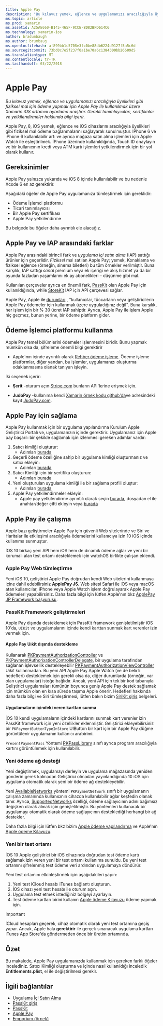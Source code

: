 ```yaml
---
title: Apple Pay
description: "Bu kılavuz yemek, eğlence ve uygulamanızı aracılığıyla üyelikleri gibi fiziksel mal için ödeme yapmak için Apple Pay ile kullanılmak üzere Xamarin.iOS ortamını ayarlama araştırır. Gerekli tanımlayıcıları, sertifikalar ve yetkilendirmeler hakkında bilgi içerir."
ms.topic: article
ms.prod: xamarin
ms.assetid: A25AE660-B145-465F-9CCE-8D82BFD614C6
ms.technology: xamarin-ios
author: bradumbaugh
ms.author: brumbaug
ms.openlocfilehash: af899bb1c5708e3fc0be88db6224d9127f5a5c6d
ms.sourcegitcommit: 73bd0c7e5f237f0a1be70a6c1384309bb26609d5
ms.translationtype: MT
ms.contentlocale: tr-TR
ms.lasthandoff: 03/22/2018
---
```

# <a name="apple-pay"></a>Apple Pay

_Bu kılavuz yemek, eğlence ve uygulamanızı aracılığıyla üyelikleri gibi fiziksel mal için ödeme yapmak için Apple Pay ile kullanılmak üzere Xamarin.iOS ortamını ayarlama araştırır. Gerekli tanımlayıcıları, sertifikalar ve yetkilendirmeler hakkında bilgi içerir._


Apple Pay, 8, iOS yemek, eğlence ve iOS cihazlarını aracılığıyla üyelikleri gibi fiziksel mal ödeme bağlanmalarını sağlayarak sunulmuştur. İPhone 6 ve iPhone 6 kullanılabilir artı ve ayrıca mağaza satın alma işlemleri için Apple Watch ile eşleştirilmek. İPhone üzerinde kullanıldığında, Touch ID onaylayın ve bir kullanıcının kredi veya ATM kartı işlemleri yetkilendirmek için bir yol olarak kullanır.


## <a name="requirements"></a>Gereksinimler

Apple Pay yalnızca yukarıda ve iOS 8 içinde kullanılabilir ve bu nedenle Xcode 6 en az gerektirir.

Aşağıdaki öğeler de Apple Pay uygulamanıza tümleştirmek için gereklidir:

 - Ödeme İşlemci platformu
 - Ticari tanımlayıcısı
 - Bir Apple Pay sertifikası
 - Apple Pay yetkilendirme

Bu belgede bu öğeler daha ayrıntılı ele alacağız.

## <a name="differences-between-apple-pay-and-iap"></a>Apple Pay ve IAP arasındaki farklar

Apple Pay arasındaki birincil fark ve *uygulama içi satın alma* (IAP) sattığı ürünler için geçerlidir. *Fiziksel* mal satılan Apple Pay; yemek, Konaklama ve fiziksel eğlence (örneğin, sinema biletleri) bu tüm örnekler verilmiştir. Buna karşılık, IAP sattığı *sanal* premium veya ek içeriği ve akış hizmet ya da bir oyunda fazladan yaşamlarını ek ay abonelikleri – düşünme gibi mal.

Kullanılan çerçeveler ayrıca en önemli fark, [PassKit](https://developer.apple.com/library/ios/documentation/PassKit/Reference/PKPaymentAuthorizationViewController_Ref/) olan Apple Pay için kullanıldığında, while [StoreKit](https://developer.apple.com/library/ios/documentation/PassKit/Reference/PKPaymentAuthorizationViewController_Ref/) IAP için API çerçevesi sağlar.

Apple Pay, Apple ile [durumları](https://developer.apple.com/apple-pay/Getting-Started-with-Apple-Pay.pdf) , "kullanıcılar, tüccarların veya geliştiricilerin Apple Pay ödemeler için kullanmak üzere uyguladığınız değil". Buna karşılık, her işlem için bir % 30 ücret IAP sahiptir. Ayrıca, Apple Pay ile işlem Apple hiç geçmez, bunun yerine, bir ödeme platform gider.


## <a name="using-a-payment-processor-platform"></a>Ödeme İşlemci platformu kullanma

Apple Pay temel bölümlerini ödemeler işlenmesini biridir. Bunu yapmak mümkün olsa da, şifreleme önemli bilgi gerektirir
- Apple'nın içinde ayrıntılı olarak [Rehber ödeme işleme](https://developer.apple.com/library/ios/ApplePay_Guide/ProcessPayment.html).
Ödeme işleme platformlar, diğer yandan, bu işlemler, uygulamanızı oluşturma odaklanmasına olanak tanıyan işleyin.

İki seçenek içerir:

- **Şerit** -oturum açın [Stripe.com](https://stripe.com/) bunların API'lerine erişmek için.

- **JudoPay** -kullanıma kendi [Xamarin örnek kodu github'da](https://github.com/Judopay/Xamarin-Sample-App)ve adresindeki kayıt [JudoPay.com](https://www.judopay.com/).


## <a name="provisioning-for-apple-pay"></a>Apple Pay için sağlama

Apple Pay kullanmak için bir uygulama yapılandırma Kurulum Apple Geliştirici Portalı ve, uygulamanızın içinde gerektirir. Uygulamanız için Apple pay başarılı bir şekilde sağlamak için izlenmesi gereken adımlar vardır:

1. Satıcı kimliği oluşturur:
    - Adımları [burada](~/ios/deploy-test/provisioning/capabilities/apple-pay-capabilities.md#merchantid)
2. Geçerli ödeme özelliğine sahip bir uygulama kimliği oluşturmanız ve satıcı ekleyin:
    - Adımları [burada](~/ios/deploy-test/provisioning/capabilities/apple-pay-capabilities.md#appid)
3. Satıcı Kimliği için bir sertifika oluşturun:
    - Adımları [burada](~/ios/deploy-test/provisioning/capabilities/apple-pay-capabilities.md#certificate)
4. Yeni oluşturulan uygulama kimliği ile bir sağlama profili oluştur:
    - Adımları [burada](~/ios/get-started/installation/device-provisioning/manual-provisioning.md#provisioning)
5. Apple Pay yetkilendirmeler ekleyin:
    - Apple pay yetkilendirme ayrıntılı olarak seçin [burada](~/ios/deploy-test/provisioning/entitlements.md), dosyadan el ile anahtar/değer çifti ekleyin veya [burada](~/ios/deploy-test/provisioning/entitlements.md)


## <a name="working-with-apple-pay"></a>Apple Pay ile çalışma

Apple bazı geliştirmeler Apple Pay için güvenli Web sitelerinde ve Siri ve Haritalar ile etkileşimi aracılığıyla ödemelerini kullanıcıya izin 10 iOS içinde kullanıma sunmuştur.

İOS 10 birkaç yeni API hem iOS hem de dinamik ödeme ağlar ve yeni bir korumalı alan test ortamı desteklemek için watchOS birlikte çalışan eklendi.


### <a name="apple-pay-website-integration"></a>Apple Pay Web tümleştirme

Yeni iOS 10, geliştirici Apple Pay doğrudan kendi Web sitelerini kullanmaya içine dahil edebilirsiniz **ApplePay JS**. Web sitesi Safari ile iOS veya macOS atan kullanıcılar, iPhone veya Apple Watch işlem doğrulayarak Apple Pay ödemeleri yapabilirsiniz. Daha fazla bilgi için lütfen Apple'nın bkz [ApplePay JP Framework başvurusu](https://developer.apple.com/reference/applepayjs).

### <a name="passkit-framework-enhancements"></a>PassKit Framework geliştirmeleri

Apple Pay dışında desteklemek için PassKit framework genişletilmiştir iOS 10'da, `UIKit` ve uygulamalarını içinde kendi karttan sunmak kart verenler izin vermek için.


#### <a name="supporting-apple-pay-outside-of-uikit"></a>Apple Pay Uıkit dışında destekleme

Kullanarak [PKPaymentAuthorizationController](https://developer.apple.com/reference/passkit/pkpaymentauthorizationcontroller) ve [PKPaymentAuthorixationControllerDelegate](https://developer.apple.com/reference/passkit/pkpaymentauthorizationcontrollerdelegate), bir uygulama tarafından sağlanan işlevsellik destekleyebilir [ PKPaymentAuthorizationViewController](https://developer.apple.com/reference/passkit/pkpaymentauthorizationviewcontroller) Uıkit kullanmadan. Bu yeni API Apple Pay Apple Watch (ve de belirli hedefleri) desteklemek için gerekli olsa da, diğer durumlarda (örneğin, var olan uygulamalar) isteğe bağlıdır. Ancak, yeni API için tek bir kod tabanıyla Geliştirici uygulamaları tümünün boyunca geniş Apple Pay destek sağlamak için mümkün olan en kısa sürede taşıma Apple önerir. Hedefleri hakkında daha fazla bilgi ve Siri tümleştirmesi, lütfen bakın bizim [SiriKit giriş](~/ios/platform/sirikit/index.md) belgeleri.

#### <a name="presenting-issuer-cards-from-within-apps"></a>Uygulamaların içindeki veren karttan sunma

İOS 10 kendi uygulamaların içindeki kartlarını sunmak kart verenler izin PassKit framework için yeni özellikler eklenmiştir. Geliştirici ekleyebilirsiniz bir `PKPaymentButtonTypeInStore` UIButton bir kart için bir Apple Pay düğme görüntülenir uygulamanın kullanıcı arabirimi.

`PresentPaymentPass` Yöntemi [PKPassLibrary](https://developer.apple.com/reference/passkit/pkpasslibrary) sınıfı ayrıca program aracılığıyla kartını görüntülemek için kullanılabilir.

### <a name="new-payment-network-support"></a>Yeni ödeme ağ desteği

Yeni değiştirmek, uygulamayı derleyin ve uygulama mağazasında yeniden gönderin gerek kalmadan Geliştirici olmadan yayınlandığında 10 iOS için uygulama otomatik olarak yeni bir ödeme ağ destekleyebilir.

Yeni [AvailableNetworks](https://developer.apple.com/reference/passkit/pkpaymentrequest/1833288-availablenetworks) yöntemi `PKPaymentNetwork` sınıfı bir uygulamanın çalışma zamanında kullanıcının cihazda kullanılabilir ağlar keşfedin olanak tanır. Ayrıca, [SupportedNetworks](https://developer.apple.com/reference/passkit/pkpaymentrequest/1619329-supportednetworks) özelliği, ödeme sağlayıcının adını bağımsız değişken olarak almak için genişletilmiştir. Bu yöntemleri kullanarak bir uygulamayı otomatik olarak ödeme sağlayıcının desteklediği herhangi bir ağ destekler.

Daha fazla bilgi için lütfen bkz bizim [Apple ödeme yapılandırma](~/ios/platform/apple-pay.md) ve Apple'nın [Apple ödeme Kılavuzu](https://developer.apple.com/apple-pay/).

### <a name="new-testing-environment"></a>Yeni bir test ortamı

İOS 10 Apple geliştirici bir iOS cihazında doğrudan test ödeme kartı sağlamak izin veren yeni bir test ortamı kullanıma sunuldu. Bu yeni test ortamını şifrelenmiş test ödeme veri ardından uygulamaya döndürür.

Yeni test ortamını etkinleştirmek için aşağıdakileri yapın:

1. Yeni test iCloud hesabı iTunes bağlantı oluşturun.
2. İOS cihazı yeni test hesabı ile oturum açın.
3. Uygulama test etmek istediğiniz bölgeyi ayarlayın.
4. Test ödeme kartları birini kullanın [Apple ödeme Kılavuzu](https://developer.apple.com/apple-pay/) ödeme yapmak için.

> [!IMPORTANT]
> İCloud hesapları geçerek, cihaz otomatik olarak yeni test ortamına geçiş yapar. Ancak, Apple hala **gerektirir** ile gerçek sınanacak uygulama kartları iTunes App Store'da göndermeden önce bir üretim ortamında.

## <a name="summary"></a>Özet

Bu makalede, Apple Pay uygulamanızda kullanmak için gereken farklı öğeler incelediniz. Satıcı Kimliği oluşturma ve içinde nasıl kullanıldığı inceledik **Entitlements.plist**, el ile değiştirilmesi gerekir.


## <a name="related-links"></a>İlgili bağlantılar

- [Uygulama İçi Satın Alma](~/ios/platform/in-app-purchasing/index.md)
- [PassKit giriş](~/ios/platform/passkit.md)
- [PassKit](https://developer.apple.com/library/ios/documentation/PassKit/Reference/PKPaymentAuthorizationViewController_Ref/)
- [Apple Pay](https://developer.apple.com/apple-pay/)
- [Emporium (örnek)](https://developer.xamarin.com/samples/monotouch/ios9/Emporium/)
